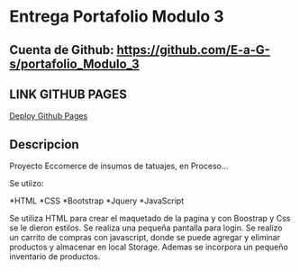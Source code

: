 # Entrega Portafolio Modulo 3

## Cuenta de Github: https://github.com/E-a-G-s/portafolio_Modulo_3

## LINK GITHUB PAGES

[Deploy Github Pages](https://e-a-g-s.github.io/portafolio_3/)

## Descripcion

Proyecto Eccomerce de insumos de tatuajes, en Proceso...

Se utiizo:

*HTML
*CSS
*Bootstrap
*Jquery
\*JavaScript

Se utiliza HTML para crear el maquetado de la pagina y con Boostrap y Css se le dieron estilos.
Se realiza una pequeña pantalla para login.
Se realizo un carrito de compras con javascript, donde se puede agregar y eliminar productos y almacenar en local Storage.
Ademas se incorpora un pequeño inventario de productos.
